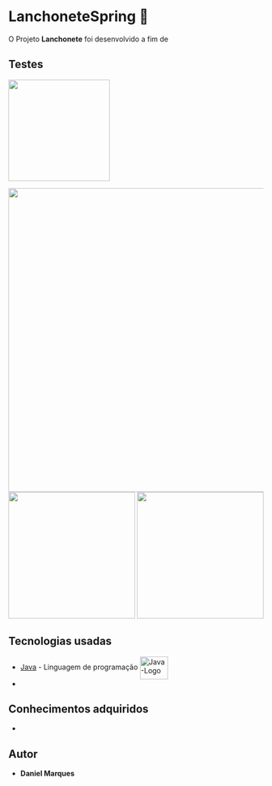 # LanchoneteSpring 🚀
O Projeto **Lanchonete** foi desenvolvido a fim de 

## Testes<br>
  <img width="200"   src="https://user-images.githubusercontent.com/100451032/202532004-4f1ab7ca-ef24-430c-a4cd-b7b66f3deb22.png" /><br>

<img width="600"   src="https://user-images.githubusercontent.com/100451032/202533482-f9fb4253-c083-41a3-8453-2cdadc8b381c.png" />
<img width="250"   src="https://user-images.githubusercontent.com/100451032/202533492-12499d23-2c6d-43af-8688-0e21866cc423.png" /> 
<img width="250"   src="https://user-images.githubusercontent.com/100451032/202533415-2d375c4c-bfa9-475d-be7e-051baba7cfb9.png" />
  
## Tecnologias usadas
* [Java](https://www.oracle.com/java/technologies/downloads/#jdk18-windows) - Linguagem de programação <img align="center" alt="Java-Logo" height="45" width="55" src="https://cdn.jsdelivr.net/gh/devicons/devicon/icons/java/java-original-wordmark.svg"/>
* 


## Conhecimentos adquiridos <br>
 * 

## Autor
* **Daniel Marques**

